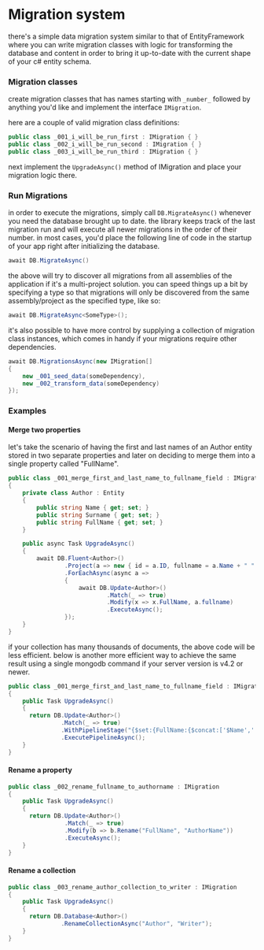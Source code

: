 # Migration system
there's a simple data migration system similar to that of EntityFramework where you can write migration classes with logic for transforming the database and content in order to bring it up-to-date with the current shape of your c# entity schema.

### Migration classes

create migration classes that has names starting with `_number_` followed by anything you'd like and implement the interface `IMigration`.

here are a couple of valid migration class definitions:

```csharp
public class _001_i_will_be_run_first : IMigration { }
public class _002_i_will_be_run_second : IMigration { }
public class _003_i_will_be_run_third : IMigration { }
```
next implement the `UpgradeAsync()` method of IMigration and place your migration logic there.

### Run Migrations
in order to execute the migrations, simply call `DB.MigrateAsync()` whenever you need the database brought up to date. the library keeps track of the last migration run and will execute all newer migrations in the order of their number. in most cases, you'd place the following line of code in the startup of your app right after initializing the database.
```csharp
await DB.MigrateAsync()
```
the above will try to discover all migrations from all assemblies of the application if it's a multi-project solution. you can speed things up a bit by specifying a type so that migrations will only be discovered from the same assembly/project as the specified type, like so:
```csharp
await DB.MigrateAsync<SomeType>();
```
it's also possible to have more control by supplying a collection of migration class instances, which comes in handy if your migrations require other dependencies.
```csharp
await DB.MigrationsAsync(new IMigration[]
{
    new _001_seed_data(someDependency),
    new _002_transform_data(someDependency)
});
```


### Examples
#### Merge two properties
let's take the scenario of having the first and last names of an Author entity stored in two separate properties and later on deciding to merge them into a single property called "FullName".
```csharp
public class _001_merge_first_and_last_name_to_fullname_field : IMigration
{
    private class Author : Entity
    {
        public string Name { get; set; }
        public string Surname { get; set; }
        public string FullName { get; set; }
    }

    public async Task UpgradeAsync()
    {
        await DB.Fluent<Author>()
                .Project(a => new { id = a.ID, fullname = a.Name + " " + a.Surname })
                .ForEachAsync(async a =>
                {
                    await DB.Update<Author>()
                            .Match(_ => true)
                            .Modify(x => x.FullName, a.fullname)
                            .ExecuteAsync();
                });
    }
}
```
if your collection has many thousands of documents, the above code will be less efficient. below is another more efficient way to achieve the same result using a single mongodb command if your server version is v4.2 or newer.
```csharp
public class _001_merge_first_and_last_name_to_fullname_field : IMigration
{
    public Task UpgradeAsync()
    {
      return DB.Update<Author>()
               .Match(_ => true)
               .WithPipelineStage("{$set:{FullName:{$concat:['$Name',' ','$Surname']}}}")
               .ExecutePipelineAsync();
    }
}
```
#### Rename a property
```csharp
public class _002_rename_fullname_to_authorname : IMigration
{
    public Task UpgradeAsync()
    {
      return DB.Update<Author>()
                .Match(_ => true)
                .Modify(b => b.Rename("FullName", "AuthorName"))
                .ExecuteAsync();
    }
}
```
#### Rename a collection
```csharp
public class _003_rename_author_collection_to_writer : IMigration
{
    public Task UpgradeAsync()
    {
      return DB.Database<Author>()
               .RenameCollectionAsync("Author", "Writer");
    }
}
```
